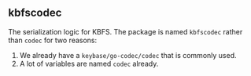 ## kbfscodec

The serialization logic for KBFS. The package is named `kbfscodec`
rather than `codec` for two reasons:

1. We already have a `keybase/go-codec/codec` that is commonly used.
2. A lot of variables are named `codec` already.
